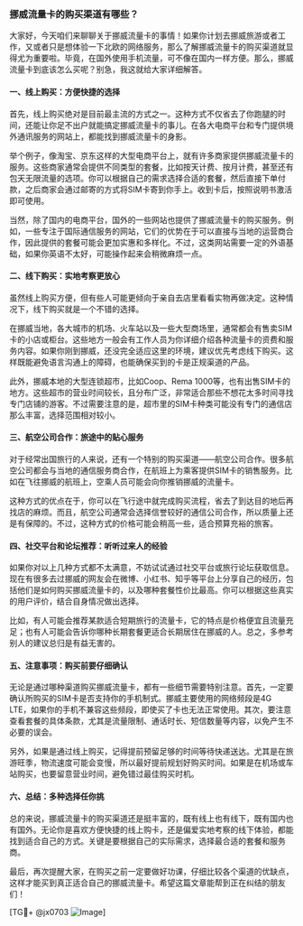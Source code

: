 ### 挪威流量卡的购买渠道有哪些？

大家好，今天咱们来聊聊关于挪威流量卡的事情！如果你计划去挪威旅游或者工作，又或者只是想体验一下北欧的网络服务，那么了解挪威流量卡的购买渠道就显得尤为重要啦。毕竟，在国外使用手机流量，可不像在国内一样方便。那么，挪威流量卡到底该怎么买呢？别急，我这就给大家详细解答。

#### 一、线上购买：方便快捷的选择

首先，线上购买绝对是目前最主流的方式之一。这种方式不仅省去了你跑腿的时间，还能让你足不出户就能搞定挪威流量卡的事儿。在各大电商平台和专门提供境外通讯服务的网站上，都能找到挪威流量卡的身影。

举个例子，像淘宝、京东这样的大型电商平台上，就有许多商家提供挪威流量卡的服务。这些商家通常会提供不同类型的套餐，比如按天计费、按月计费，甚至还有包天无限流量的选项。你可以根据自己的需求选择合适的套餐，然后直接下单付款，之后商家会通过邮寄的方式将SIM卡寄到你手上。收到卡后，按照说明书激活即可使用。

当然，除了国内的电商平台，国外的一些网站也提供了挪威流量卡的购买服务。例如，一些专注于国际通信服务的网站，它们的优势在于可以直接与当地的运营商合作，因此提供的套餐可能会更加实惠和多样化。不过，这类网站需要一定的外语基础，如果你英语不太好，可能操作起来会稍微麻烦一点。

#### 二、线下购买：实地考察更放心

虽然线上购买方便，但有些人可能更倾向于亲自去店里看看实物再做决定。这种情况下，线下购买就是一个不错的选择。

在挪威当地，各大城市的机场、火车站以及一些大型商场里，通常都会有售卖SIM卡的小店或柜台。这些地方一般会有工作人员为你详细介绍各种流量卡的资费和服务内容。如果你刚到挪威，还没完全适应这里的环境，建议优先考虑线下购买。这样既能避免语言沟通上的障碍，也能确保买到的卡是正规渠道的产品。

此外，挪威本地的大型连锁超市，比如Coop、Rema 1000等，也有出售SIM卡的地方。这些超市的营业时间较长，且分布广泛，非常适合那些不想花太多时间寻找专门店铺的游客。不过需要注意的是，超市里的SIM卡种类可能没有专门的通信店那么丰富，选择范围相对较小。

#### 三、航空公司合作：旅途中的贴心服务

对于经常出国旅行的人来说，还有一个特别的购买渠道——航空公司合作。很多航空公司都会与当地的通信服务商合作，在航班上为乘客提供SIM卡的销售服务。比如在飞往挪威的航班上，空乘人员可能会向你推销挪威的流量卡。

这种方式的优点在于，你可以在飞行途中就完成购买流程，省去了到达目的地后再找店的麻烦。而且，航空公司通常会选择信誉较好的通信公司合作，所以质量上还是有保障的。不过，这种方式的价格可能会稍高一些，适合预算充裕的旅客。

#### 四、社交平台和论坛推荐：听听过来人的经验

如果你对以上几种方式都不太满意，不妨试试通过社交平台或旅行论坛获取信息。现在有很多去过挪威的网友会在微博、小红书、知乎等平台上分享自己的经历，包括他们是如何购买挪威流量卡的，以及哪种套餐性价比最高。你可以根据这些真实的用户评价，结合自身情况做出选择。

比如，有人可能会推荐某款适合短期旅行的流量卡，它的特点是价格便宜且流量充足；也有人可能会告诉你哪种长期套餐更适合长期居住在挪威的人。总之，多参考别人的建议总归是有益无害的。

#### 五、注意事项：购买前要仔细确认

无论是通过哪种渠道购买挪威流量卡，都有一些细节需要特别注意。首先，一定要确认所购买的SIM卡是否支持你的手机制式。挪威主要使用的网络频段是4G LTE，如果你的手机不兼容这些频段，即使买了卡也无法正常使用。其次，要注意查看套餐的具体条款，尤其是流量限制、通话时长、短信数量等内容，以免产生不必要的误会。

另外，如果是通过线上购买，记得提前预留足够的时间等待快递送达。尤其是在旅游旺季，物流速度可能会变慢，所以最好提前规划好购买时间。如果是在机场或车站购买，也要留意营业时间，避免错过最佳购买时机。

#### 六、总结：多种选择任你挑

总的来说，挪威流量卡的购买渠道还是挺丰富的，既有线上也有线下，既有国内也有国外。无论你是喜欢方便快捷的线上购卡，还是偏爱实地考察的线下体验，都能找到适合自己的方式。关键是要根据自己的实际需求，选择最合适的套餐和服务商。

最后，再次提醒大家，在购买之前一定要做好功课，仔细比较各个渠道的优缺点，这样才能买到真正适合自己的挪威流量卡。希望这篇文章能帮到正在纠结的朋友们！

[TG💪+ @jx0703 ![Image](https://github.com/user-attachments/assets/dbca1d08-cadb-493c-b0ec-ad6f7a83f270)]